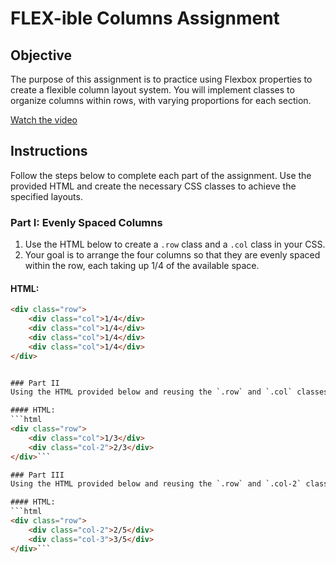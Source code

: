 # FLEX-ible Columns Assignment

## Objective
The purpose of this assignment is to practice using Flexbox properties to create a flexible column layout system. You will implement classes to organize columns within rows, with varying proportions for each section.

[Watch the video](columns.mp4)


## Instructions
Follow the steps below to complete each part of the assignment. Use the provided HTML and create the necessary CSS classes to achieve the specified layouts.

### Part I: Evenly Spaced Columns
1. Use the HTML below to create a `.row` class and a `.col` class in your CSS.
2. Your goal is to arrange the four columns so that they are evenly spaced within the row, each taking up 1/4 of the available space.

#### HTML:
```html
<div class="row">
    <div class="col">1/4</div>
    <div class="col">1/4</div>
    <div class="col">1/4</div>
    <div class="col">1/4</div>
</div>


### Part II
Using the HTML provided below and reusing the `.row` and `.col` classes from before, create a `.col-2` class in the CSS to achieve a layout with a 1/3 width column and a 2/3 width column.

#### HTML:
```html
<div class="row">
    <div class="col">1/3</div> 
    <div class="col-2">2/3</div>
</div>```

### Part III
Using the HTML provided below and reusing the `.row` and `.col-2` classes from before, create a `.col-3` class in the CSS to achieve a layout with a 2/5 width column and a 3/5 width column.

#### HTML:
```html
<div class="row">
    <div class="col-2">2/5</div>
    <div class="col-3">3/5</div>
</div>```

